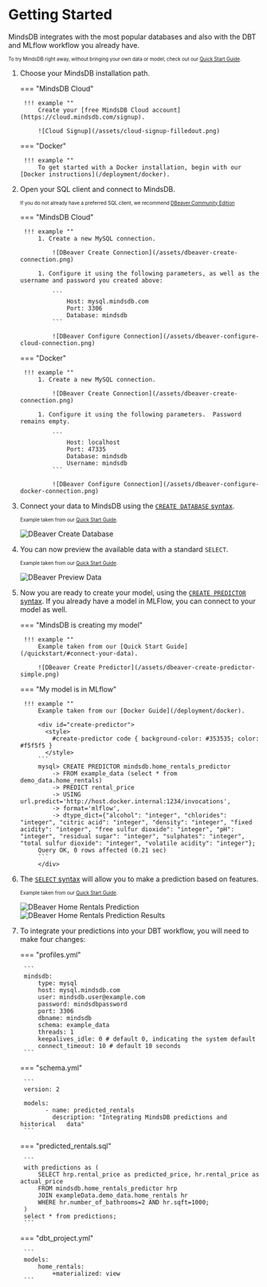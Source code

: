 # Getting Started

MindsDB integrates with the most popular databases and also with the DBT and MLflow workflow you already have.

<sup><sub>To try MindsDB right away, without bringing your own data or model, check out our [Quick Start Guide](/).</sub></sup>

1. Choose your MindsDB installation path.

    === "MindsDB Cloud"

        !!! example ""
            Create your [free MindsDB Cloud account](https://cloud.mindsdb.com/signup).

            ![Cloud Signup](/assets/cloud-signup-filledout.png)

    === "Docker"

        !!! example ""
            To get started with a Docker installation, begin with our [Docker instructions](/deployment/docker).

1. Open your SQL client and connect to MindsDB.

    <sup><sub>If you do not already have a preferred SQL client, we recommend [DBeaver Community Edition](https://dbeaver.io/download/)</sub></sup>

    === "MindsDB Cloud"

        !!! example ""
            1. Create a new MySQL connection.

                ![DBeaver Create Connection](/assets/dbeaver-create-connection.png)
            
            1. Configure it using the following parameters, as well as the username and password you created above:

                ```
                    Host: mysql.mindsdb.com
                    Port: 3306
                    Database: mindsdb
                ```

                ![DBeaver Configure Connection](/assets/dbeaver-configure-cloud-connection.png)

    === "Docker"

        !!! example ""
            1. Create a new MySQL connection.

                ![DBeaver Create Connection](/assets/dbeaver-create-connection.png)
            
            1. Configure it using the following parameters.  Password remains empty.

                ```
                    Host: localhost
                    Port: 47335
                    Database: mindsdb
                    Username: mindsdb
                ```

                ![DBeaver Configure Connection](/assets/dbeaver-configure-docker-connection.png)

1. Connect your data to MindsDB using the [`CREATE DATABASE` syntax](/sql/api/databases).

    <sup><sub>Example taken from our [Quick Start Guide](/quickstart/#connect-your-data).</sub></sup>

    ![DBeaver Create Database](/assets/dbeaver-create-database.png)

1. You can now preview the available data with a standard `SELECT`.

    <sup><sub>Example taken from our [Quick Start Guide](/quickstart/#preview-your-data).</sub></sup>

    ![DBeaver Preview Data](/assets/dbeaver-preview-data.png)

1. Now you are ready to create your model, using the [`CREATE PREDICTOR` syntax](/sql/api/predictor).  If you already have a model in MLFlow, you can connect to your model as well.

    === "MindsDB is creating my model"

        !!! example ""
            Example taken from our [Quick Start Guide](/quickstart/#connect-your-data).

            ![DBeaver Create Predictor](/assets/dbeaver-create-predictor-simple.png)

    === "My model is in MLflow"

        !!! example ""
            Example taken from our [Docker Guide](/deployment/docker).

            <div id="create-predictor">
              <style>
                #create-predictor code { background-color: #353535; color: #f5f5f5 }
              </style>
            ```
            mysql> CREATE PREDICTOR mindsdb.home_rentals_predictor
                -> FROM example_data (select * from demo_data.home_rentals)
                -> PREDICT rental_price
                -> USING url.predict='http://host.docker.internal:1234/invocations',
                -> format='mlflow',
                -> dtype_dict={"alcohol": "integer", "chlorides": "integer", "citric acid": "integer", "density": "integer", "fixed acidity": "integer", "free sulfur dioxide": "integer", "pH": "integer", "residual sugar": "integer", "sulphates": "integer", "total sulfur dioxide": "integer", "volatile acidity": "integer"};
            Query OK, 0 rows affected (0.21 sec)
            ```
            </div>

1. The [`SELECT` syntax](/sql/api/select) will allow you to make a prediction based on features.

    <sup><sub>Example taken from our [Quick Start Guide](/quickstart/#preview-your-data).</sub></sup>

    ![DBeaver Home Rentals Prediction](/assets/dbeaver-home-rentals-prediction.png)
    ![DBeaver Home Rentals Prediction Results](/assets/dbeaver-home-rentals-prediction-results.png)

1. To integrate your predictions into your DBT workflow, you will need to make four changes:

    === "profiles.yml"

        ```
        mindsdb:
            type: mysql
            host: mysql.mindsdb.com
            user: mindsdb.user@example.com
            password: mindsdbpassword
            port: 3306
            dbname: mindsdb
            schema: example_data
            threads: 1
            keepalives_idle: 0 # default 0, indicating the system default
            connect_timeout: 10 # default 10 seconds
        ```

    === "schema.yml"

        ```
        version: 2

        models:
              - name: predicted_rentals
                description: "Integrating MindsDB predictions and historical   data"
        ```

    === "predicted_rentals.sql"

        ```
        with predictions as (
            SELECT hrp.rental_price as predicted_price, hr.rental_price as actual_price
            FROM mindsdb.home_rentals_predictor hrp
            JOIN exampleData.demo_data.home_rentals hr
            WHERE hr.number_of_bathrooms=2 AND hr.sqft=1000;
        )
        select * from predictions;
        ```

    === "dbt_project.yml"

        ```
        models:
            home_rentals:
                +materialized: view
        ```